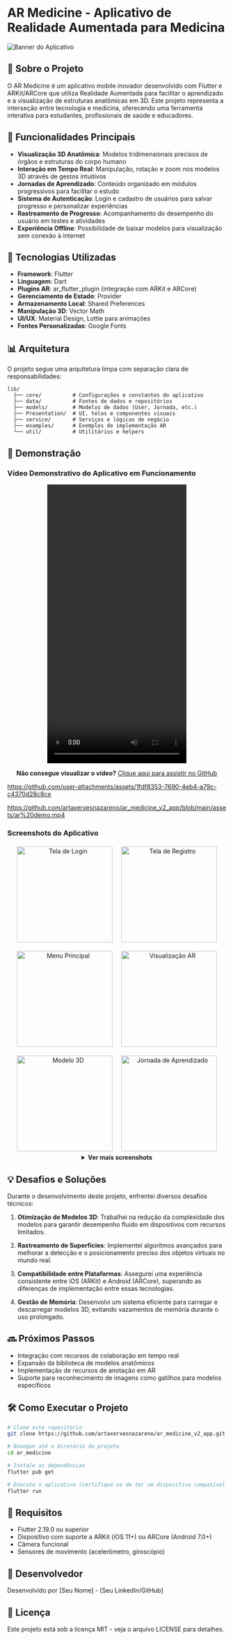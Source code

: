 # AR Medicine - Aplicativo de Realidade Aumentada para Medicina

![Banner do Aplicativo](assets/app_icon.jpg)

## 📱 Sobre o Projeto

O AR Medicine é um aplicativo mobile inovador desenvolvido com Flutter e ARKit/ARCore que utiliza Realidade Aumentada para facilitar o aprendizado e a visualização de estruturas anatômicas em 3D. Este projeto representa a interseção entre tecnologia e medicina, oferecendo uma ferramenta interativa para estudantes, profissionais de saúde e educadores.

## 🚀 Funcionalidades Principais

- **Visualização 3D Anatômica**: Modelos tridimensionais precisos de órgãos e estruturas do corpo humano
- **Interação em Tempo Real**: Manipulação, rotação e zoom nos modelos 3D através de gestos intuitivos
- **Jornadas de Aprendizado**: Conteúdo organizado em módulos progressivos para facilitar o estudo
- **Sistema de Autenticação**: Login e cadastro de usuários para salvar progresso e personalizar experiências
- **Rastreamento de Progresso**: Acompanhamento do desempenho do usuário em testes e atividades
- **Experiência Offline**: Possibilidade de baixar modelos para visualização sem conexão à internet

## 🔧 Tecnologias Utilizadas

- **Framework**: Flutter
- **Linguagem**: Dart
- **Plugins AR**: ar_flutter_plugin (integração com ARKit e ARCore)
- **Gerenciamento de Estado**: Provider
- **Armazenamento Local**: Shared Preferences
- **Manipulação 3D**: Vector Math
- **UI/UX**: Material Design, Lottie para animações
- **Fontes Personalizadas**: Google Fonts

## 📊 Arquitetura

O projeto segue uma arquitetura limpa com separação clara de responsabilidades:

```
lib/
  ├── core/          # Configurações e constantes do aplicativo
  ├── data/          # Fontes de dados e repositórios 
  ├── models/        # Modelos de dados (User, Jornada, etc.)
  ├── Presentation/  # UI, telas e componentes visuais
  ├── service/       # Serviços e lógicas de negócio
  ├── examples/      # Exemplos de implementação AR
  └── util/          # Utilitários e helpers
```

## 📸 Demonstração

### Vídeo Demonstrativo do Aplicativo em Funcionamento

<div align="center">
  <video width="320" height="640" controls>
    <source src="https://github.com/artaxerxesnazareno/ar_medicine_v2_app/raw/main/assets/ar%20demo.mp4" type="video/mp4">
    Seu navegador não suporta a tag de vídeo.
  </video>
</div>

<div align="center">
  <p><strong>Não consegue visualizar o vídeo?</strong> <a href="https://github.com/artaxerxesnazareno/ar_medicine_v2_app/blob/main/assets/ar%20demo.mp4" target="_blank">Clique aqui para assistir no GitHub</a></p>
</div>


https://github.com/user-attachments/assets/1fdf8353-7690-4eb4-a79c-c4370d28c8ce

https://github.com/artaxerxesnazareno/ar_medicine_v2_app/blob/main/assets/ar%20demo.mp4
### Screenshots do Aplicativo

<div align="center">
  <div style="display: flex; flex-wrap: wrap; justify-content: center; gap: 10px;">
    <img src="assets/screenshots/screenshot (1).png" alt="Tela de Login" width="220" style="margin: 5px;">
    <img src="assets/screenshots/screenshot (2).png" alt="Tela de Registro" width="220" style="margin: 5px;">
    <img src="assets/screenshots/screenshot (3).png" alt="Menu Principal" width="220" style="margin: 5px;">
    <img src="assets/screenshots/screenshot (4).png" alt="Visualização AR" width="220" style="margin: 5px;">
    <img src="assets/screenshots/screenshot (5).png" alt="Modelo 3D" width="220" style="margin: 5px;">
    <img src="assets/screenshots/screenshot (6).png" alt="Jornada de Aprendizado" width="220" style="margin: 5px;">
  </div>
</div>

<div align="center">
  <details>
    <summary><strong>Ver mais screenshots</strong></summary>
    <div style="display: flex; flex-wrap: wrap; justify-content: center; gap: 10px; margin-top: 15px;">
      <img src="assets/screenshots/screenshot (7).png" alt="Interação com Modelo" width="220" style="margin: 5px;">
      <img src="assets/screenshots/screenshot (8).png" alt="Visualização Detalhada" width="220" style="margin: 5px;">
      <img src="assets/screenshots/screenshot (9).png" alt="Estatísticas de Uso" width="220" style="margin: 5px;">
      <img src="assets/screenshots/screenshot (10).png" alt="Configurações" width="220" style="margin: 5px;">
      <img src="assets/screenshots/screenshot (11).png" alt="Perfil do Usuário" width="220" style="margin: 5px;">
    </div>
  </details>
</div>

## 💡 Desafios e Soluções

Durante o desenvolvimento deste projeto, enfrentei diversos desafios técnicos:

1. **Otimização de Modelos 3D**: Trabalhei na redução da complexidade dos modelos para garantir desempenho fluido em dispositivos com recursos limitados.

2. **Rastreamento de Superfícies**: Implementei algoritmos avançados para melhorar a detecção e o posicionamento preciso dos objetos virtuais no mundo real.

3. **Compatibilidade entre Plataformas**: Assegurei uma experiência consistente entre iOS (ARKit) e Android (ARCore), superando as diferenças de implementação entre essas tecnologias.

4. **Gestão de Memória**: Desenvolvi um sistema eficiente para carregar e descarregar modelos 3D, evitando vazamentos de memória durante o uso prolongado.

## 🔜 Próximos Passos

- Integração com recursos de colaboração em tempo real
- Expansão da biblioteca de modelos anatômicos
- Implementação de recursos de anotação em AR
- Suporte para reconhecimento de imagens como gatilhos para modelos específicos

## 🛠️ Como Executar o Projeto

```bash
# Clone este repositório
git clone https://github.com/artaxerxesnazareno/ar_medicine_v2_app.git

# Navegue até o diretório do projeto
cd ar_medicine

# Instale as dependências
flutter pub get

# Execute o aplicativo (certifique-se de ter um dispositivo compatível com AR conectado)
flutter run
```

## 📝 Requisitos

- Flutter 2.19.0 ou superior
- Dispositivo com suporte a ARKit (iOS 11+) ou ARCore (Android 7.0+)
- Câmera funcional
- Sensores de movimento (acelerômetro, giroscópio)

## 👤 Desenvolvedor

Desenvolvido por [Seu Nome] - [Seu LinkedIn/GitHub]

## 📄 Licença

Este projeto está sob a licença MIT - veja o arquivo LICENSE para detalhes. 

